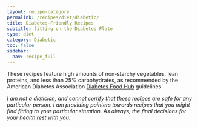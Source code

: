 ```yaml
---
layout: recipe-category
permalink: /recipes/diet/diabetic/
title: Diabetes-Friendly Recipes
subtitle: fitting on the Diabetes Plate
type: diet
category: Diabetic
toc: false
sidebar:
  nav: recipe_full
---
```

These recipes feature high amounts of non-starchy vegetables, lean proteins, and less than 25% carbohydrates, as recommended by the American Diabetes Association [Diabetes Food Hub](https://diabetesfoodhub.org/blog/what-diabetes-plate) guidelines.

*I am not a dietician, and cannot certify that these recipes are safe for any particular person. I am providing pointers towards recipes that you might find fitting to your particular situation. As always, the final decisions for your health rest with you.*